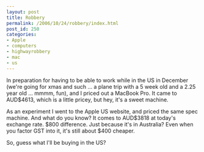 ```yaml
---
layout: post
title: Robbery
permalink: /2006/10/24/robbery/index.html
post_id: 250
categories: 
- Apple
- computers
- highwayrobbery
- mac
- us
---
```


 In preparation for having to be able to work while in the US in December (we're going for xmas and such ... a plane trip with a 5 week old and a 2.25 year old ... mmmm, fun), and I priced out a MacBook Pro. It came to <span class="caps">AUD</span>$4613, which is a little pricey, but hey, it's a sweet machine.

As an experiment I went to the Apple US website, and priced the same spec machine. And what do you know? It comes to <span class="caps">AUD</span>$3818 at today's exchange rate. $800 difference. Just because it's in Australia? Even when you factor <span class="caps">GST</span> into it, it's still about $400 cheaper.

So, guess what I'll be buying in the US?